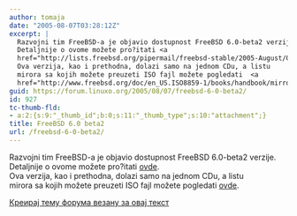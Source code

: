 ```yaml
---
author: tomaja
date: "2005-08-07T03:28:12Z"
excerpt: |
  Razvojni tim FreeBSD-a je objavio dostupnost FreeBSD 6.0-beta2 verzije.
  Detaljnije o ovome možete pro?itati <a
  href="http://lists.freebsd.org/pipermail/freebsd-stable/2005-August/017586.html">ovde</a>.
  Ova verzija, kao i prethodna, dolazi samo na jednom CDu, a listu
  mirora sa kojih možete preuzeti ISO fajl možete pogledati  <a
  href="http://www.freebsd.org/doc/en_US.ISO8859-1/books/handbook/mirrors-ftp.html">ovde</a>.
guid: https://forum.linuxo.org/2005/08/07/freebsd-6-0-beta2/
id: 927
tc-thumb-fld:
- a:2:{s:9:"_thumb_id";b:0;s:11:"_thumb_type";s:10:"attachment";}
title: FreeBSD 6.0 beta2
url: /freebsd-6-0-beta2/
---
```

Razvojni tim FreeBSD-a je objavio dostupnost FreeBSD 6.0-beta2 verzije.  
Detaljnije o ovome možete pro?itati [ovde](http://lists.freebsd.org/pipermail/freebsd-stable/2005-August/017586.html).  
Ova verzija, kao i prethodna, dolazi samo na jednom CDu, a listu  
mirora sa kojih možete preuzeti ISO fajl možete pogledati [ovde](http://www.freebsd.org/doc/en_US.ISO8859-1/books/handbook/mirrors-ftp.html).<!--break-->

[Креирај тему форума везану за овај текст](https://linuxo.org/nova-tema-na-forumu/?se_pid=927)